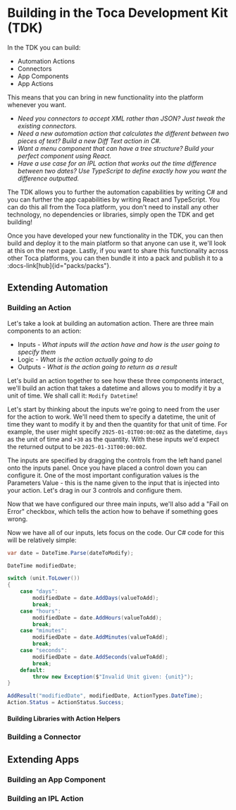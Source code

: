 # Building in the Toca Development Kit (TDK)

In the TDK you can build:
- Automation Actions
- Connectors
- App Components
- App Actions

This means that you can bring in new functionality into the platform whenever you want.

- _Need you connectors to accept XML rather than JSON? Just tweak the existing connectors._
- _Need a new automation action that calculates the different between two pieces of text? Build a new Diff Text action in C#._
- _Want a menu component that can have a tree structure? Build your perfect component using React._
- _Have a use case for an IPL action that works out the time difference between two dates? Use TypeScript to define exactly how you want the difference outputted._

The TDK allows you to further the automation capabilities by writing C# and you can further the app capabilities by writing React and TypeScript. You can do this all from the Toca platform, you don't need to install any other technology, no dependencies or libraries, simply open the TDK and get building!

Once you have developed your new functionality in the TDK, you can then build and deploy it to the main platform so that anyone can use it, we'll look at this on the next page. Lastly, if you want to share this functionality across other Toca platforms, you can then bundle it into a pack and publish it to a :docs-link[hub]{id="packs/packs"}.


## Extending Automation

### Building an Action

Let's take a look at building an automation action. There are three main components to an action:
- Inputs - _What inputs will the action have and how is the user going to specify them_
- Logic - _What is the action actually going to do_
- Outputs - _What is the action going to return as a result_

Let's build an action together to see how these three components interact, we'll build an action that takes a datetime and allows you to modify it by a unit of time. We shall call it: `Modify Datetime`!

Let's start by thinking about the inputs we're going to need from the user for the action to work. We'll need them to specify a datetime, the unit of time they want to modify it by and then the quantity for that unit of time. For example, the user might specify `2025-01-01T00:00:00Z` as the datetime, `days` as the unit of time and `+30` as the quantity. With these inputs we'd expect the returned output to be `2025-01-31T00:00:00Z`.

The inputs are specified by dragging the controls from the left hand panel onto the inputs panel. Once you have placed a control down you can configure it. One of the most important configuration values is the Parameters Value - this is the name given to the input that is injected into your action. Let's drag in our 3 controls and configure them.


Now that we have configured our three main inputs, we'll also add a "Fail on Error" checkbox, which tells the action how to behave if something goes wrong.


Now we have all of our inputs, lets focus on the code. Our C# code for this will be relatively simple:
```csharp
var date = DateTime.Parse(dateToModify);

DateTime modifiedDate;

switch (unit.ToLower())
{
    case "days":
        modifiedDate = date.AddDays(valueToAdd);
        break;
    case "hours":
        modifiedDate = date.AddHours(valueToAdd);
        break;
    case "minutes":
        modifiedDate = date.AddMinutes(valueToAdd);
        break;
    case "seconds":
        modifiedDate = date.AddSeconds(valueToAdd);
        break;
    default:
        throw new Exception($"Invalid Unit given: {unit}");
}

AddResult("modifiedDate", modifiedDate, ActionTypes.DateTime);
Action.Status = ActionStatus.Success;
```

#### Building Libraries with Action Helpers

### Building a Connector


## Extending Apps

### Building an App Component


### Building an IPL Action
